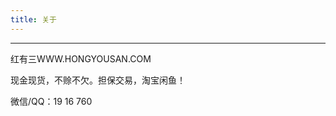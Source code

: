 ```yaml
---
title: 关于
---
```

<hr>
<p>红有三WWW.HONGYOUSAN.COM</p>
<p>现金现货，不赊不欠。担保交易，淘宝闲鱼！</p>
<p>微信/QQ：19 16 760 </p>

